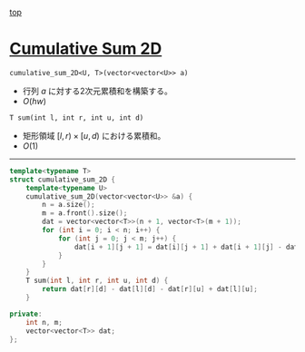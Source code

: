 [top](../README.md)

# [Cumulative Sum 2D](./cum2d.hpp)

`cumulative_sum_2D<U, T>(vector<vector<U>> a)`
- 行列 $a$ に対する2次元累積和を構築する。
- $O(hw)$

`T sum(int l, int r, int u, int d)`
- 矩形領域 $[l, r) \times [u, d)$ における累積和。
- $O(1)$

---

```cpp
template<typename T>
struct cumulative_sum_2D {
    template<typename U>
    cumulative_sum_2D(vector<vector<U>> &a) {
        n = a.size();
        m = a.front().size();
        dat = vector<vector<T>>(n + 1, vector<T>(m + 1));
        for (int i = 0; i < n; i++) {
            for (int j = 0; j < m; j++) {
                dat[i + 1][j + 1] = dat[i][j + 1] + dat[i + 1][j] - dat[i][j] + a[i][j];
            }
        }
    }
    T sum(int l, int r, int u, int d) {
        return dat[r][d] - dat[l][d] - dat[r][u] + dat[l][u];
    }

private:
    int n, m;
    vector<vector<T>> dat;
};


```